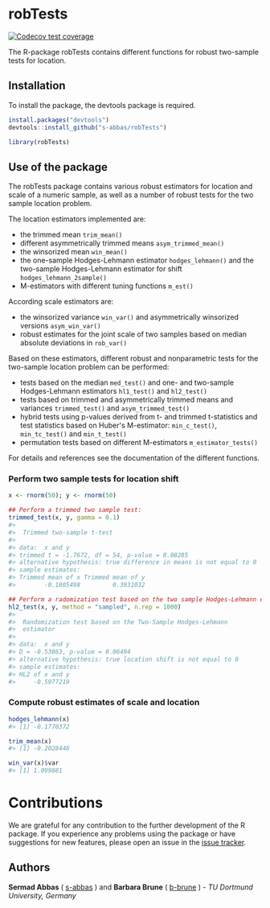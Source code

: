 
robTests
========

<!-- badges: start -->
[![Codecov test coverage](https://codecov.io/gh/s-abbas/robTests/branch/master/graph/badge.svg)](https://codecov.io/gh/s-abbas/robTests?branch=master)
<!-- badges: end -->

The R-package robTests contains different functions for robust two-sample tests for location.

Installation
------------

To install the package, the devtools package is required.

``` r
install.packages("devtools")
devtools::install_github("s-abbas/robTests")

library(robTests)
```

Use of the package
------------------

The robTests package contains various robust estimators for location and scale of a numeric sample, as well as a number of robust tests for the two sample location problem.

The location estimators implemented are:

-   the trimmed mean <code>trim\_mean()</code>
-   different asymmetrically trimmed means <code>asym\_trimmed\_mean()</code>
-   the winsorized mean <code>win\_mean()</code>
-   the one-sample Hodges-Lehmann estimator <code>hodges\_lehmann()</code> and the two-sample Hodges-Lehmann estimator for shift <code>hodges\_lehmann\_2sample()</code>
-   M-estimators with different tuning functions <code>m\_est()</code>

According scale estimators are:

-   the winsorized variance <code>win\_var()</code> and asymmetrically winsorized versions <code>asym\_win\_var()</code>
-   robust estimates for the joint scale of two samples based on median absolute deviations in <code>rob\_var()</code>

Based on these estimators, different robust and nonparametric tests for the two-sample location problem can be performed:

-   tests based on the median <code>med\_test()</code> and one- and two-sample Hodges-Lehmann estimators <code>hl1\_test()</code> and <code>hl2\_test()</code>
-   tests based on trimmed and asymmetrically trimmed means and variances <code>trimmed\_test()</code> and <code>asym\_trimmed\_test()</code>
-   hybrid tests using p-values derived from t- and trimmed t-statistics and test statistics based on Huber's M-estimator: <code>min\_c\_test()</code>, <code>min\_tc\_test()</code> and <code>min\_t\_test()</code>
-   permutation tests based on different M-estimators <code>m\_estimator\_tests()</code>

For details and references see the documentation of the different functions.

### Perform two sample tests for location shift

``` r
x <- rnorm(50); y <- rnorm(50)

## Perform a trimmed two sample test:
trimmed_test(x, y, gamma = 0.1)
#> 
#>  Trimmed two-sample t-test
#> 
#> data:  x and y
#> trimmed t = -1.7672, df = 54, p-value = 0.08285
#> alternative hypothesis: true difference in means is not equal to 0
#> sample estimates:
#> Trimmed mean of x Trimmed mean of y 
#>        -0.1805498         0.3931032

## Perform a radomization test based on the two sample Hodges-Lehmann estimator
hl2_test(x, y, method = "sampled", n.rep = 1000)
#> 
#>  Randomization test based on the Two-Sample Hodges-Lehmann
#>  estimator
#> 
#> data:  x and y
#> D = -0.53863, p-value = 0.06494
#> alternative hypothesis: true location shift is not equal to 0
#> sample estimates:
#> HL2 of x and y 
#>     -0.5977219
```

### Compute robust estimates of scale and location

``` r
hodges_lehmann(x)
#> [1] -0.1770372

trim_mean(x)
#> [1] -0.2028446

win_var(x)$var
#> [1] 1.099881
```

# Contributions

We are grateful for any contribution to the further development of the R package. If you experience any problems using the package or have suggestions for new features, please open an issue in the [issue tracker](https://github.com/s-abbas/robTests/issues). 

Authors
-------

**Sermad Abbas** ( [s-abbas](https://github.com/s-abbas) ) and **Barbara Brune** ( [b-brune](https://github.com/b-brune) ) - *TU Dortmund University, Germany*
